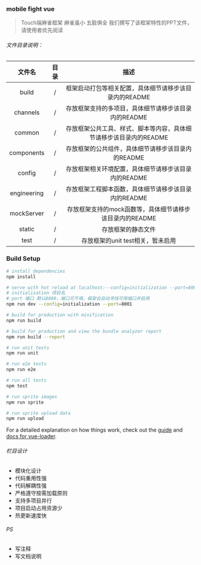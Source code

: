### mobile fight vue

> Touch端麻雀框架
> 麻雀虽小 五脏俱全 
> 我们撰写了该框架特性的PPT文件，请使用者优先阅读

###### 文件目录说明：

| 文件名 | 目录 | 描述 |
|:------:|:----------:|:------------:|
| build         | / | 框架启动打包等相关配置，具体细节请移步该目录内的README |
| channels      | / | 存放框架支持的多项目，具体细节请移步该目录内的README |
| common        | / | 存放框架公共工具、样式、脚本等内容，具体细节请移步该目录内的README |
| components    | / | 存放框架的公共组件，具体细节请移步该目录内的README |
| config        | / | 存放框架相关环境配置，具体细节请移步该目录内的README |
| engineering   | / | 存放框架工程脚本函数，具体细节请移步该目录内的README |
| mockServer        | / | 存放框架支持的mock函数等，具体细节请移步该目录内的README |
| static        | / | 存放框架的静态文件|
| test          | / | 存放框架的unit test相关，暂未启用 |

### Build Setup

``` bash
# install dependencies
npm install

# serve with hot reload at localhost:--config=initialization --port=8001
# initialization 项目名
# port 端口 默认8080，端口可不填，框架会自动寻找可用端口并启用
npm run dev --config=initialization --port=8001

# build for production with minification
npm run build

# build for production and view the bundle analyzer report
npm run build --report

# run unit tests
npm run unit

# run e2e tests
npm run e2e

# run all tests
npm test

# run sprite images
npm run sprite

# run sprite upload data
npm run upload
```

For a detailed explanation on how things work, check out the [guide](http://vuejs-templates.github.io/webpack/) and [docs for vue-loader](http://vuejs.github.io/vue-loader).

###### 栏目设计

+ 模块化设计
+ 代码重用性强
+ 代码解耦性强
+ 严格遵守按需加载原则
+ 支持多项目并行
+ 项目启动占用资源少
+ 热更新速度快


###### PS

+ 写注释
+ 写文档说明
